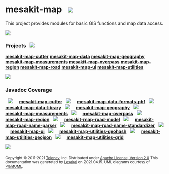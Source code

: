 # mesakit-map &nbsp;&nbsp;<img src="https://www.kivakit.org/images/map-32.png" srcset="https://www.kivakit.org/images/map-32-2x.png 2x"/>

This project provides modules for basic GIS functions and map data access.

<img src="https://www.kivakit.org/images/horizontal-line-512.png" srcset="https://www.kivakit.org/images/horizontal-line-512-2x.png 2x"/>

[//]: # (start-user-text)



[//]: # (end-user-text)

### Projects &nbsp; <img src="https://www.kivakit.org/images/gears-32.png" srcset="https://www.kivakit.org/images/gears-32-2x.png 2x"/>

[**mesakit-map-cutter**](cutter/README.md)
[**mesakit-map-data**](data/README.md)
[**mesakit-map-geography**](geography/README.md)
[**mesakit-map-measurements**](measurements/README.md)
[**mesakit-map-overpass**](overpass/README.md)
[**mesakit-map-region**](region/README.md)
[**mesakit-map-road**](road/README.md)
[**mesakit-map-ui**](ui/README.md)
[**mesakit-map-utilities**](utilities/README.md)

<img src="https://www.kivakit.org/images/short-horizontal-line-128.png" srcset="https://www.kivakit.org/images/horizontal-line-128-2x.png 2x"/>

### Javadoc Coverage

&nbsp;  <img src="https://www.kivakit.org/images/meter-30-12.png" srcset="https://www.kivakit.org/images/meter-30-12-2x.png 2x"/> &nbsp; &nbsp; [**mesakit-map-cutter**](cutter/README.md)
&nbsp;  <img src="https://www.kivakit.org/images/meter-40-12.png" srcset="https://www.kivakit.org/images/meter-40-12-2x.png 2x"/> &nbsp; &nbsp; [**mesakit-map-data-formats-pbf**](pbf/README.md)
&nbsp;  <img src="https://www.kivakit.org/images/meter-50-12.png" srcset="https://www.kivakit.org/images/meter-50-12-2x.png 2x"/> &nbsp; &nbsp; [**mesakit-map-data-library**](library/README.md)
&nbsp;  <img src="https://www.kivakit.org/images/meter-40-12.png" srcset="https://www.kivakit.org/images/meter-40-12-2x.png 2x"/> &nbsp; &nbsp; [**mesakit-map-geography**](geography/README.md)
&nbsp;  <img src="https://www.kivakit.org/images/meter-60-12.png" srcset="https://www.kivakit.org/images/meter-60-12-2x.png 2x"/> &nbsp; &nbsp; [**mesakit-map-measurements**](measurements/README.md)
&nbsp;  <img src="https://www.kivakit.org/images/meter-10-12.png" srcset="https://www.kivakit.org/images/meter-10-12-2x.png 2x"/> &nbsp; &nbsp; [**mesakit-map-overpass**](overpass/README.md)
&nbsp;  <img src="https://www.kivakit.org/images/meter-40-12.png" srcset="https://www.kivakit.org/images/meter-40-12-2x.png 2x"/> &nbsp; &nbsp; [**mesakit-map-region**](region/README.md)
&nbsp;  <img src="https://www.kivakit.org/images/meter-40-12.png" srcset="https://www.kivakit.org/images/meter-40-12-2x.png 2x"/> &nbsp; &nbsp; [**mesakit-map-road-model**](model/README.md)
&nbsp;  <img src="https://www.kivakit.org/images/meter-50-12.png" srcset="https://www.kivakit.org/images/meter-50-12-2x.png 2x"/> &nbsp; &nbsp; [**mesakit-map-road-name-parser**](name-parser/README.md)
&nbsp;  <img src="https://www.kivakit.org/images/meter-30-12.png" srcset="https://www.kivakit.org/images/meter-30-12-2x.png 2x"/> &nbsp; &nbsp; [**mesakit-map-road-name-standardizer**](name-standardizer/README.md)
&nbsp;  <img src="https://www.kivakit.org/images/meter-40-12.png" srcset="https://www.kivakit.org/images/meter-40-12-2x.png 2x"/> &nbsp; &nbsp; [**mesakit-map-ui**](ui/README.md)
&nbsp;  <img src="https://www.kivakit.org/images/meter-40-12.png" srcset="https://www.kivakit.org/images/meter-40-12-2x.png 2x"/> &nbsp; &nbsp; [**mesakit-map-utilities-geohash**](geohash/README.md)
&nbsp;  <img src="https://www.kivakit.org/images/meter-30-12.png" srcset="https://www.kivakit.org/images/meter-30-12-2x.png 2x"/> &nbsp; &nbsp; [**mesakit-map-utilities-geojson**](geojson/README.md)
&nbsp;  <img src="https://www.kivakit.org/images/meter-50-12.png" srcset="https://www.kivakit.org/images/meter-50-12-2x.png 2x"/> &nbsp; &nbsp; [**mesakit-map-utilities-grid**](grid/README.md)

[//]: # (start-user-text)



[//]: # (end-user-text)

<img src="https://www.kivakit.org/images/horizontal-line-512.png" srcset="https://www.kivakit.org/images/horizontal-line-512-2x.png 2x"/>

<sub>Copyright &#169; 2011-2021 [Telenav](http://telenav.com), Inc. Distributed under [Apache License, Version 2.0](LICENSE)</sub>
<sub>This documentation was generated by [Lexakai](https://github.com/Telenav/lexakai) on 2021.04.15. UML diagrams courtesy
of [PlantUML](http://plantuml.com).</sub>
